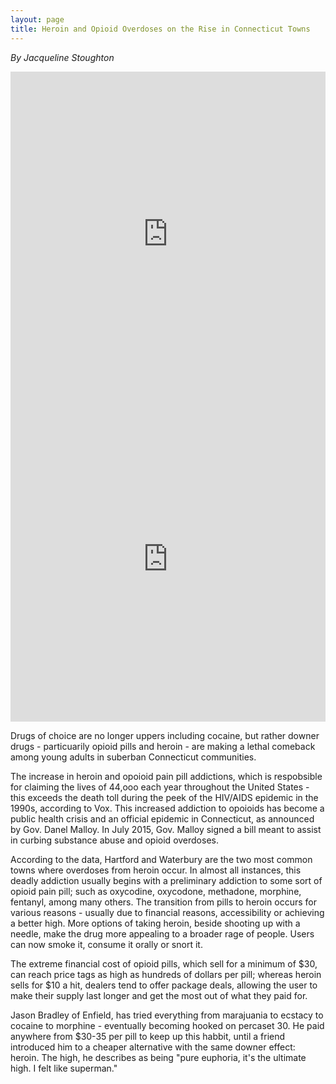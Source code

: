 ```yaml
---
layout: page
title: Heroin and Opioid Overdoses on the Rise in Connecticut Towns
---
```


*By Jacqueline Stoughton*

<iframe width="100%" height="520" frameborder="0" src="https://jstoughton.cartodb.com/viz/37be74e0-988a-11e5-848f-0e3a376473ab/embed_map" allowfullscreen webkitallowfullscreen mozallowfullscreen oallowfullscreen msallowfullscreen></iframe>

<iframe width="100%" height="520" frameborder="0" src="https://jstoughton.cartodb.com/viz/04d771fc-989a-11e5-bfce-0ef7f98ade21/embed_map" allowfullscreen webkitallowfullscreen mozallowfullscreen oallowfullscreen msallowfullscreen></iframe>

Drugs of choice are no longer uppers including cocaine, but rather downer drugs - particuarily opioid pills and heroin - are making a lethal comeback among young adults in suberban Connecticut communities.

The increase in heroin and opoioid pain pill addictions, which is respobsible for claiming the lives of 44,ooo each year throughout the United States - this exceeds the death toll during the peek of the HIV/AIDS epidemic in the 1990s, according to Vox. This increased addiction to opoioids has become a public health crisis and an official epidemic in Connecticut, as announced by Gov. Danel Malloy. In July 2015, Gov. Malloy signed a bill meant to assist in curbing substance abuse and opioid overdoses.

According to the data, Hartford and Waterbury are the two most common towns where overdoses from heroin occur. In almost all instances, this deadly addiction usually begins with a preliminary addiction to some sort of opioid pain pill; such as oxycodine, oxycodone, methadone, morphine, fentanyl, among many others. The transition from pills to heroin occurs for various reasons - usually due to financial reasons, accessibility or achieving a better high. More options of taking heroin, beside shooting up with a needle, make the drug more appealing to a broader rage of people. Users can now smoke it, consume it orally or snort it.

The extreme financial cost of opioid pills, which sell for a minimum of $30, can reach price tags as high as hundreds of dollars per pill; whereas heroin sells for $10 a hit, dealers tend to offer package deals, allowing the user to make their supply last longer and get the most out of what they paid for.

Jason Bradley of Enfield, has tried everything from marajuania to ecstacy to cocaine to morphine - eventually becoming hooked on percaset 30. He paid anywhere from $30-35 per pill to keep up this habbit, until a friend introduced him to a cheaper alternative with the same downer effect: heroin. The high, he describes as being "pure euphoria, it's the ultimate high. I felt like superman."

